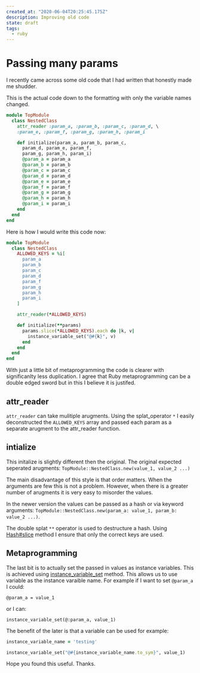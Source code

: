 ```yaml
---
created_at: "2020-06-04T20:25:45.175Z"
description: Improving old code
state: draft
tags:
  - ruby
---
```


# Passing many params

I recently came across some old code that I had written that honestly made me shudder.

This is the actual code down to the formatting with only the variable names changed.

```ruby
module TopModule
  class NestedClass
    attr_reader :param_a, :param_b, :param_c, :param_d, \
    :param_e, :param_f, :param_g, :param_h, :param_i

    def initialize(param_a, param_b, param_c,
      param_d, param_e, param_f,
      param_g, param_h, param_i)
      @param_a = param_a
      @param_b = param_b
      @param_c = param_c
      @param_d = param_d
      @param_e = param_e
      @param_f = param_f
      @param_g = param_g
      @param_h = param_h
      @param_i = param_i
    end
  end
end
```

Here is how I would write this code now:

```ruby
module TopModule
  class NestedClass
    ALLOWED_KEYS = %i[
      param_a
      param_b
      param_c
      param_d
      param_f
      param_g
      param_h
      param_i
    ]

    attr_reader(*ALLOWED_KEYS)

    def initialize(**params)
      params.slice(*ALLOWED_KEYS).each do |k, v|
        instance_variable_set("@#{k}", v)
      end
    end
  end
end
```

With just a little bit of metaprogramming the code is clearer with significanlty less duplication. I agree that Ruby metaprogramming can be a double edged sword but in this I believe it is justifed.

## attr_reader

`attr_reader` can take mulitiple arugments. Using the splat_operator `*` I easily deconstructed the `ALLOWED_KEYS` array and passed each param as a separate arugment to the attr_reader function.

## intialize

This initalize is slightly different then the original. The original expected seperated arugments:
`TopModule::NestedClass.new(value_1, value_2 ...)`

The main disadvantage of this style is that order matters. When the arguments are few this is not a problem. However, when there is a greater number of arugments it is very easy to misorder the values.

In the newer version the values can be passed as a hash or via keyword arguments:
`TopModule::NestedClass.new(param_a: value_1, param_b: value_2 ...)`.

The double splat `**` operator is used to destructure a hash. Using [Hash#slice](https://ruby-doc.org/core-2.5.0/Hash.html#method-i-slice) method I ensure that only the correct keys are used.

## Metaprogramming

The last bit is to actually set the passed in values as instance variables. This is achieved using [instance_variable_set](https://ruby-doc.org/core-2.7.1/Object.html#method-i-instance_variable_set) method. This allows us to use variable as the instance varaible name. For example if I want to set `@param_a` I could:

`@param_a = value_1`

or I can:

`instance_variable_set(@:param_a, value_1)`

The benefit of the later is that a variable can be used for example:

```ruby
instance_variable_name = 'testing'

instance_variable_set("@#{instance_variable_name.to_sym}", value_1)
```

Hope you found this useful. Thanks.
